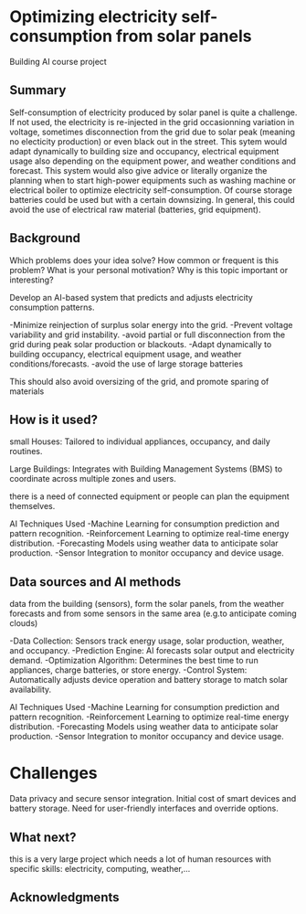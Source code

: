 # Optimizing electricity self-consumption from solar panels

Building AI course project

## Summary

Self-consumption of electricity produced by solar panel is quite a challenge. If not used, the electricity is re-injected in the grid occasionning variation in voltage, sometimes disconnection from the grid due to solar peak (meaning no electicity production) or even black out in the street. This sytem would adapt dynamically to building size and occupancy, electrical equipment usage also depending on the equipment power, and weather conditions and forecast. This system would also give advice or literally organize the planning when to start high-power equipments such as washing machine or electrical boiler to optimize electricity self-consumption. Of course storage batteries could be used but with a certain downsizing. In general, this could avoid the use of electrical raw material (batteries, grid equipment).


## Background

Which problems does your idea solve? How common or frequent is this problem? What is your personal motivation? Why is this topic important or interesting?

Develop an AI-based system that predicts and adjusts electricity consumption patterns.

-Minimize reinjection of surplus solar energy into the grid.
-Prevent voltage variability and grid instability.
-avoid partial or full disconnection from the grid during peak solar production or blackouts.
-Adapt dynamically to building occupancy, electrical equipment usage, and weather conditions/forecasts.
-avoid the use of large storage batteries

This should also avoid oversizing of the grid, and promote sparing of materials

## How is it used?
small Houses: Tailored to individual appliances, occupancy, and daily routines.

Large Buildings: Integrates with Building Management Systems (BMS) to coordinate across multiple zones and users.

there is a need of connected equipment or people can plan the equipment themselves.

AI Techniques Used
-Machine Learning for consumption prediction and pattern recognition.
-Reinforcement Learning to optimize real-time energy distribution.
-Forecasting Models using weather data to anticipate solar production.
-Sensor Integration to monitor occupancy and device usage.


## Data sources and AI methods

data from the building (sensors), form the solar panels, from the weather forecasts and from some sensors in the same area (e.g.to anticipate coming clouds)

-Data Collection: Sensors track energy usage, solar production, weather, and occupancy.
-Prediction Engine: AI forecasts solar output and electricity demand.
-Optimization Algorithm: Determines the best time to run appliances, charge batteries, or store energy.
-Control System: Automatically adjusts device operation and battery storage to match solar availability.

AI Techniques Used
-Machine Learning for consumption prediction and pattern recognition.
-Reinforcement Learning to optimize real-time energy distribution.
-Forecasting Models using weather data to anticipate solar production.
-Sensor Integration to monitor occupancy and device usage.


# Challenges
Data privacy and secure sensor integration.
Initial cost of smart devices and battery storage.
Need for user-friendly interfaces and override options.


## What next?

this is a very large project which needs a lot of human resources with specific skills: electricity, computing, weather,...


## Acknowledgments


